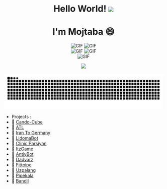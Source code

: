 <h1 align="center"><b>Hello World!    </b><img src="https://media.giphy.com/media/hvRJCLFzcasrR4ia7z/giphy.gif" width="35"></h1>
<h1 align="center" style="border-bottom: none;"><b>I'm Mojtaba 😄</b></h1>

<div align="center">
  <img alt="GIF" height="160px" src="https://media.giphy.com/media/JqDcpPX8vWahUny0pE/giphy.gif" />
  <img alt="GIF" height="160px" src="https://media.giphy.com/media/kHlrPbN9zaoOo7KXDo/giphy.gif" />
</div>
<div align="center">
  <img alt="GIF" height="160px" src="https://media0.giphy.com/media/v1.Y2lkPTc5MGI3NjExZDBjaHNpbXg5MHNiMDU2dGJ2emU3cG56YW56aTdoYTNuMTFuOGd4YyZlcD12MV9pbnRlcm5hbF9naWZfYnlfaWQmY3Q9cw/C8Tij3iox3coBSqVWE/giphy.gif"
    />
  <img alt="GIF" height="160px" src="https://www.vectorlogo.zone/logos/redis/redis-icon.svg"
    />
</div>
<div align="center">
  <img alt="GIF" height="160px" src="https://www.vectorlogo.zone/logos/golang/golang-ar21.svg" />
</div>
<p align="center">
  <a href="https://github.com/DenverCoder1/readme-typing-svg">
    <img src="https://readme-typing-svg.demolab.com?font=Fira+Code&duration=4000&pause=200&center=true&vCenter=true&width=435&lines=Back-end+Developer;Php;Laravel;Mysql">
  </a>
</p>

<picture>
  <source media="(prefers-color-scheme: dark)" srcset="https://raw.githubusercontent.com/amirroox/amirroox/output/github-contribution-grid-snake-dark.svg">
  <source media="(prefers-color-scheme: light)" srcset="https://raw.githubusercontent.com/amirroox/amirroox/output/github-contribution-grid-snake.svg">
  <img alt="github contribution grid snake animation" src="https://raw.githubusercontent.com/amirroox/amirroox/output/github-contribution-grid-snake.svg">
</picture>

- Projects :
- 📝 [Cando-Cube](https://candocube.com)
- 📝 [ATL](https://atl-main.vercel.app)
- 📝 [Iran To Germany](https://irantogermany.com)
- 📝 [LidomaBot](https://t.me/Lidoma_Agency_Bot)
- 📝 [Clinic Parsiyan](https://clinicparsianfardis.ir)
- 📝 [ItzGame](https://itzgame.com)
- 📝 [AntiyBot](https://t.me/antiybot)
- 📝 [Dadvarz](https://vakildadvarz.com)
- 📝 [Fittpipe](https://fittpipe.com)
- 📝 [Uzpalang](https://uzpalang.com)
- 📝 [Pipekala](https://pipekala.com)
- 📝 [Bandil](https://bandil.store)

